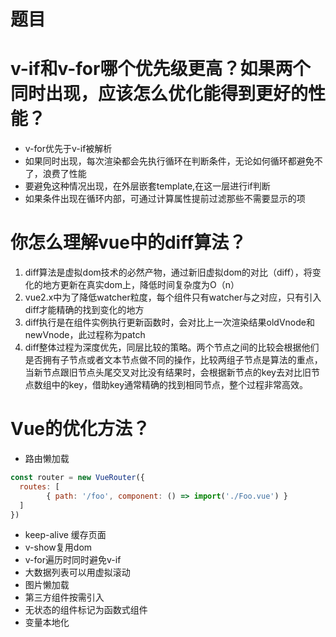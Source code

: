 # 题目

# v-if和v-for哪个优先级更高？如果两个同时出现，应该怎么优化能得到更好的性能？
- v-for优先于v-if被解析
- 如果同时出现，每次渲染都会先执行循环在判断条件，无论如何循环都避免不了，浪费了性能
- 要避免这种情况出现，在外层嵌套template,在这一层进行if判断
- 如果条件出现在循环内部，可通过计算属性提前过滤那些不需要显示的项
# 你怎么理解vue中的diff算法？

1. diff算法是虚拟dom技术的必然产物，通过新旧虚拟dom的对比（diff），将变化的地方更新在真实dom上，降低时间复杂度为O（n）
1. vue2.x中为了降低watcher粒度，每个组件只有watcher与之对应，只有引入diff才能精确的找到变化的地方
1. diff执行是在组件实例执行更新函数时，会对比上一次渲染结果oldVnode和newVnode，此过程称为patch
1. diff整体过程为深度优先，同层比较的策略。两个节点之间的比较会根据他们是否拥有子节点或者文本节点做不同的操作，比较两组子节点是算法的重点，当新节点跟旧节点头尾交叉对比没有结果时，会根据新节点的key去对比旧节点数组中的key，借助key通常精确的找到相同节点，整个过程非常高效。
# Vue的优化方法？

- 路由懒加载

```javascript
const router = new VueRouter({
  routes: [
		{ path: '/foo', component: () => import('./Foo.vue') } 
  ]
})
```

- keep-alive 缓存页面
- v-show复用dom
- v-for遍历时同时避免v-if
- 大数据列表可以用虚拟滚动
- 图片懒加载
- 第三方组件按需引入
- 无状态的组件标记为函数式组件
- 变量本地化
